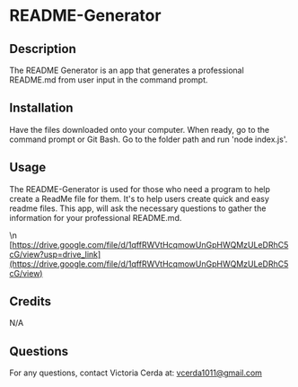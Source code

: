 # README-Generator

## Description

The README Generator is an app that generates a professional README.md from user input in the command prompt.

## Installation

Have the files downloaded onto your computer. When ready, go to the command prompt or Git Bash. Go to the folder path and run 'node index.js'. 

## Usage

The README-Generator is used for those who need a program to help create a ReadMe file for them. It's to help users create quick and easy readme files.  This app, will ask the necessary questions to gather the information for your professional README.md. 

\n [https://drive.google.com/file/d/1qffRWVtHcqmowUnGpHWQMzULeDRhC5cG/view?usp=drive_link](https://drive.google.com/file/d/1qffRWVtHcqmowUnGpHWQMzULeDRhC5cG/view)

## Credits

N/A

## Questions

For any questions, contact Victoria Cerda at:
vcerda1011@gmail.com
